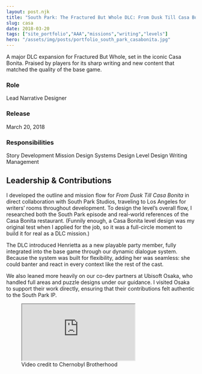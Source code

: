 ```yaml
---
layout: post.njk
title: "South Park: The Fractured But Whole DLC: From Dusk Till Casa Bonita"
slug: casa
date: 2018-03-20
tags: ["site_portfolio","AAA","missions","writing","levels"]
hero: "/assets/img/posts/portfolio_south_park_casabonita.jpg"
---
```


A major DLC expansion for Fractured But Whole, set in the iconic Casa Bonita. Praised by players for its sharp writing and new content that matched the quality of the base game.

### Role
Lead Narrative Designer

### Release
March 20, 2018

### Responsibilities
Story Development
Mission Design
Systems Design
Level Design
Writing
Management

## Leadership & Contributions
I developed the outline and mission flow for *From Dusk Till Casa Bonita* in direct collaboration with South Park Studios, traveling to Los Angeles for writers’ rooms throughout development. To design the level’s overall flow, I researched both the South Park episode and real-world references of the Casa Bonita restaurant. (Funnily enough, a Casa Bonita level design was my original test when I applied for the job, so it was a full-circle moment to build it for real as a DLC mission.)

The DLC introduced Henrietta as a new playable party member, fully integrated into the base game through our dynamic dialogue system. Because the system was built for flexibility, adding her was seamless: she could banter and react in every context like the rest of the cast.

We also leaned more heavily on our co-dev partners at Ubisoft Osaka, who handled full areas and puzzle designs under our guidance. I visited Osaka to support their work directly, ensuring that their contributions felt authentic to the South Park IP.


<figure class="figure-center">
  <div class="video-embed" data-ratio="16/9" style="--max: 800px;">
    <iframe
      src="https://www.youtube.com/embed/INhP_pGt8do?si=g36gSN6e5YXm7uFL"
      title="South Park: The Fractured But Whole - From Dusk Till Casa Bonita DLC - Full Gameplay | No Commentary"
      loading="lazy"
      allow="accelerometer; autoplay; clipboard-write; encrypted-media; gyroscope; picture-in-picture; web-share"
      referrerpolicy="strict-origin-when-cross-origin"
      allowfullscreen>
    </iframe>
  </div>
  <figcaption class="hero-caption">Video credit to Chernobyl Brotherhood</figcaption>
</figure>